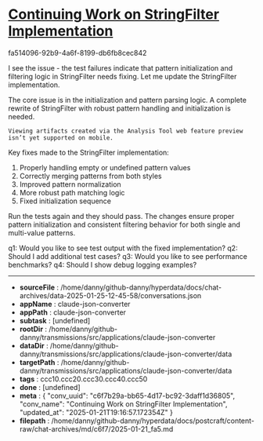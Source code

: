 # [Continuing Work on StringFilter Implementation](https://claude.ai/chat/c6f7b29a-bb65-4d17-bc92-3daff1d36805)

fa514096-92b9-4a6f-8199-db6fb8cec842

 I see the issue - the test failures indicate that pattern initialization and filtering logic in StringFilter needs fixing. Let me update the StringFilter implementation.

<antThinking>The core issue is in the initialization and pattern parsing logic. A complete rewrite of StringFilter with robust pattern handling and initialization is needed.</antThinking>
```
Viewing artifacts created via the Analysis Tool web feature preview isn’t yet supported on mobile.
```



Key fixes made to the StringFilter implementation:

1. Properly handling empty or undefined pattern values
2. Correctly merging patterns from both styles
3. Improved pattern normalization
4. More robust path matching logic
5. Fixed initialization sequence

Run the tests again and they should pass. The changes ensure proper pattern initialization and consistent filtering behavior for both single and multi-value patterns.

q1: Would you like to see test output with the fixed implementation?
q2: Should I add additional test cases?
q3: Would you like to see performance benchmarks?
q4: Should I show debug logging examples?

---

* **sourceFile** : /home/danny/github-danny/hyperdata/docs/chat-archives/data-2025-01-25-12-45-58/conversations.json
* **appName** : claude-json-converter
* **appPath** : claude-json-converter
* **subtask** : [undefined]
* **rootDir** : /home/danny/github-danny/transmissions/src/applications/claude-json-converter
* **dataDir** : /home/danny/github-danny/transmissions/src/applications/claude-json-converter/data
* **targetPath** : /home/danny/github-danny/transmissions/src/applications/claude-json-converter/data
* **tags** : ccc10.ccc20.ccc30.ccc40.ccc50
* **done** : [undefined]
* **meta** : {
  "conv_uuid": "c6f7b29a-bb65-4d17-bc92-3daff1d36805",
  "conv_name": "Continuing Work on StringFilter Implementation",
  "updated_at": "2025-01-21T19:16:57.172354Z"
}
* **filepath** : /home/danny/github-danny/hyperdata/docs/postcraft/content-raw/chat-archives/md/c6f7/2025-01-21_fa5.md